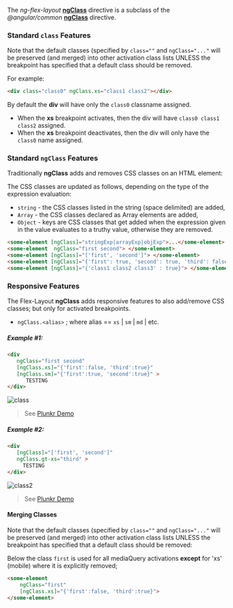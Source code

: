 The *ng-flex-layout* [**ngClass**][ngClass] directive is a subclass of the *@angular/common* 
[**ngClass**][aioNgClass] directive. 

### Standard **`class`** Features 

Note that the default classes (specified by `class=""` and `ngClass="..."` will be preserved (and merged) into other 
activation class lists UNLESS the breakpoint has specified that a default class should be removed.

For example:

```html
<div class="class0" ngClass.xs="class1 class2"></div>
```
By default the **div** will have only the `class0` classname assigned. 

* When the **xs** breakpoint activates, then the div will have `class0 class1 class2` assigned.
* When the **xs** breakpoint deactivates, then the div will only have the `class0` name assigned.

### Standard **`ngClass`** Features 

Traditionally **ngClass** adds and removes CSS classes on an HTML element:

The CSS classes are updated as follows, depending on the type of the expression evaluation:
* `string` - the CSS classes listed in the string (space delimited) are added,
* `Array` - the CSS classes declared as Array elements are added,
* `Object` - keys are CSS classes that get added when the expression given in the value evaluates to a truthy value, 
otherwise they are removed.

```html
<some-element [ngClass]="stringExp|arrayExp|objExp">...</some-element>
<some-element  ngClass="first second"> </some-element>
<some-element [ngClass]="['first', 'second']"> </some-element>
<some-element [ngClass]="{'first': true, 'second': true, 'third': false}"> </some-element>
<some-element [ngClass]="{'class1 class2 class3' : true}"> </some-element>
```

### Responsive Features

The Flex-Layout **ngClass** adds responsive features to also add/remove CSS classes; but only for activated breakpoints.

* `ngClass.<alias>` ; where alias == `xs` | `sm` | `md` | etc.

##### Example #1:

```html
<div
   ngClass="first second" 
   [ngClass.xs]="{'first':false, 'third':true}"
   [ngClass.sm]="{'first':true, 'second':true}" >
      TESTING
</div>
```

![class](https://user-images.githubusercontent.com/210413/30512759-d3bb1e18-9abb-11e7-9dbf-4f9d8ca89ba9.jpg)

> See [Plunkr Demo](https://plnkr.co/edit/86oh19nCBIdpEi6CllmR?p=preview)


##### Example #2:

```html
<div
   [ngClass]="['first', 'second']" 
   ngClass.gt-xs="third" >
     TESTING
</div>
```

![class2](https://user-images.githubusercontent.com/210413/30512832-9232bf44-9abd-11e7-917f-07077c0a210a.jpg)

> See [Plunkr Demo](https://plnkr.co/edit/fEyAnpoFQzXiPa6HTZlt?p=preview)


#### Merging Classes

Note that the default classes (specified by `class=""` and `ngClass="..."` will be preserved (and merged) into other 
activation class lists UNLESS the breakpoint has specified that a default class should be removed:

Below the class `first` is used for all mediaQuery activations **except** for 'xs' (mobile) where it is explicitly 
removed;

```html
<some-element  
    ngClass="first" 
    [ngClass.xs]="{'first':false, 'third':true}">
</some-element>
```

[ngClass]: https://github.com/angular/flex-layout/blob/master/src/lib/extended/class/class.ts
[aioNgClass]: https://github.com/angular/angular/blob/master/packages/common/src/directives/ng_class.ts#L40